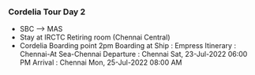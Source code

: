 ### Cordelia Tour Day 2

  - SBC --> MAS
  - Stay at IRCTC Retiring room (Chennai Central)
  - Cordelia Boarding point 2pm
	Boarding at 
			Ship : Empress
			Itinerary : Chennai-At Sea-Chennai
			Departure : Chennai Sat, 23-Jul-2022 06:00 PM
			Arrival : Chennai Mon, 25-Jul-2022 08:00 AM